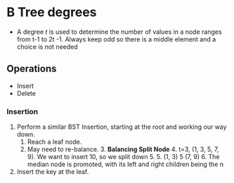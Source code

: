 # B Tree degrees
- A degree *t* is used to determine the number of values in a node ranges from t-1 to 2t -1. Always keep odd so there is a middle element and a choice is not needed
## Operations
- Insert
- Delete
### Insertion
1. Perform a similar BST Insertion, starting at the root and working our way down.
	1. Reach a leaf node.
	2. May need to re-balance. 
		3. **Balancing Split Node**
		4. t=3, (1, 3, 5, 7, 9). We want to insert 10, so we split down 5.
		5. (1, 3) 5 (7, 9)
		6. The median node is promoted, with its left and right children being the n
2. Insert the key at the leaf.